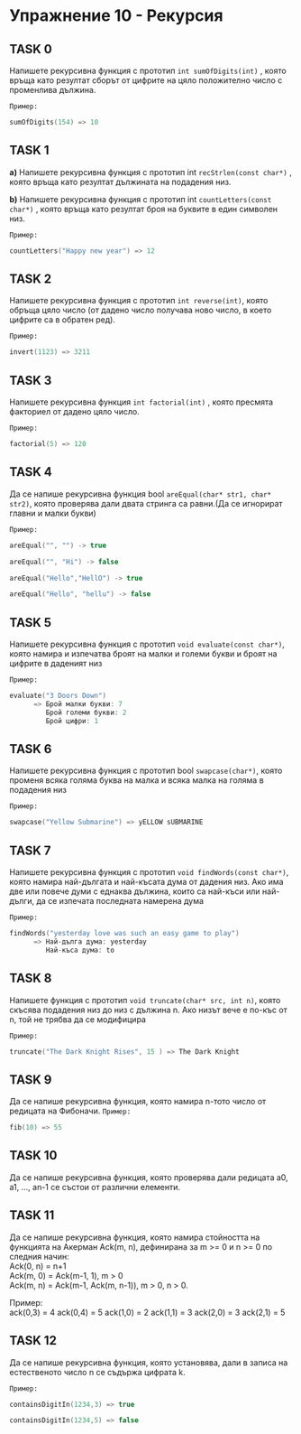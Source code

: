 
# Упражнение 10 - Рекурсия

## TASK 0
Напишете рекурсивна функция с прототип `int sumOfDigits(int)` , която връща като резултат сборът от цифрите на цяло положително
число с променлива дължина.

`Пример:` 
``` C++
sumOfDigits(154) => 10
```

## TASK 1
**а)** Напишете рекурсивна функция с прототип int `recStrlen(const char*)` , която връща като резултат дължината на подадения низ.

**b)** Напишете рекурсивна функция с прототип int `countLetters(const char*)` , която връща като резултат броя на буквите в един символен низ.
	
`Пример:`
``` C++
countLetters("Happy new year") => 12
```
  
## TASK 2
Напишете рекурсивна функция с прототип `int reverse(int)`, която обръща цяло число (от дадено число получава ново число,
в което цифрите са в обратен ред).

`Пример:`
```C++
invert(1123) => 3211
```

## TASK  3
Напишете рекурсивна функция `int factorial(int)` , която пресмята факториел от дадено цяло число.

`Пример:`
```C++
factorial(5) => 120
```

## TASK 4
Да се напише рекурсивна функция bool `areEqual(char* str1, char* str2)`, която проверява дали двата стринга са равни.(Да се игнорират главни и малки букви)

`Пример:`
```C++
areEqual("", "") -> true
```
```C++
areEqual("", "Hi") -> false
```
```C++
areEqual("Hello","HellO") -> true
```
```C++
areEqual("Hello", "hellu") -> false
```

## TASK 5
Напишете рекурсивна функция с прототип `void evaluate(const char*)`, която намира и изпечатва
   броят на малки и големи букви и броят на цифрите в даденият низ
   
`Пример:`
``` C++
evaluate("3 Doors Down") 
      => Брой малки букви: 7
         Брой големи букви: 2
         Брой цифри: 1
```

## TASK 6
Напишете рекурсивна функция с прототип bool `swapcase(char*)`, която променя всяка голяма
буква на малка и всяка малка на голяма в подадения низ

`Пример:`
``` C++
swapcase("Yellow Submarine") => yELLOW sUBMARINE
```

## TASK 7
Напишете рекурсивна функция с прототип `void findWords(const char*)`, която намира
най-дългата и най-късата дума от дадения низ. Ако има две или
повече думи с еднаква дължина, които са най-къси или най-дълги,
да се изпечата последната намерена дума

`Пример:`
``` C++
findWords("yesterday love was such an easy game to play")
      => Най-дълга дума: yesterday
         Най-къса дума: to
```

## TASK 8
 Напишете функция с прототип `void truncate(char* src, int n)`, която скъсява
подадения низ до низ с дължина n. Ако низът вече е по-къс от n, той
не трябва да се модифицира

`Пример:`
``` C++
truncate("The Dark Knight Rises", 15 ) => The Dark Knight
```

## TASK 9

Да се напише рекурсивна функция, която намира n-тото число от редицата на Фибоначи.
`Пример:`
``` C++
fib(10) => 55
```

## TASK 10
Да се напише рекурсивна функция, която проверява дали редицата a0, a1, ..., an-1  се състои от различни елементи.

## TASK 11
Да се напише рекурсивна функция, която намира стойността  на  функцията на Акерман Ack(m, n), дефинирана за m >= 0 и n >= 0 по следния начин:  
		Ack(0, n) = n+1  
		Ack(m, 0) = Ack(m-1, 1), m > 0  
		Ack(m, n) = Ack(m-1, Ack(m, n-1)), m > 0, n > 0.
    
Пример:		
ack(0,3) = 4
ack(0,4) = 5
ack(1,0) = 2
ack(1,1) = 3
ack(2,0) = 3
ack(2,1) = 5

## TASK 12
Да се напише рекурсивна функция, която установява, дали в записа на естественото число n се съдържа цифрата k. 

`Пример:`
``` C++
containsDigitIn(1234,3) => true

containsDigitIn(1234,5) => false
```